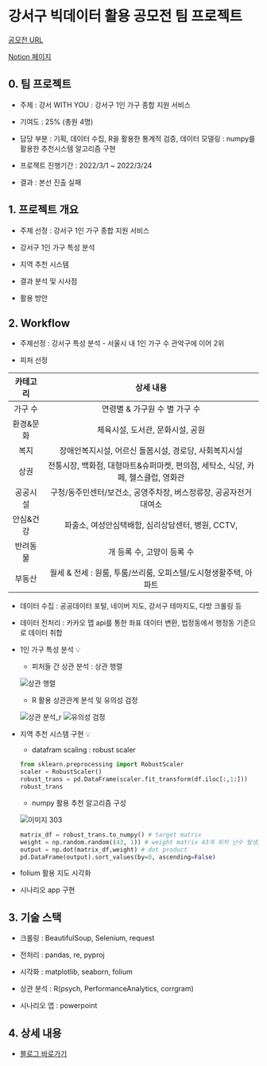 # 강서구 빅데이터 활용 공모전 팀 프로젝트

[공모전 URL](https://www.gangseo.seoul.kr/gs040101/279539)  

[Notion 페이지](https://www.notion.so/03ee8005b9d14a5ab5af0a62f66a519f?v=cf5addc792714f3db63f1e46508cd28f)

## 0. 팀 프로젝트

- 주제 : 강서 WITH YOU : 강서구 1인 가구 종합 지원 서비스

- 기여도 : 25% (총원 4명)
- 담당 부분 : 기획, 데이터 수집, R을 활용한 통계적 검증, 데이터 모델링 : numpy를 활용한 추천시스템 알고리즘 구현

- 프로젝트 진행기간 : 2022/3/1 ~ 2022/3/24
- 결과 : 본선 진출 실패

## 1. 프로젝트 개요

- 주제 선정 : 강서구 1인 가구 종합 지원 서비스 

- 강서구 1인 가구 특성 분석

- 지역 추천 시스템
- 결과 분석 및 시사점
- 활용 방안



## 2. Workflow

- 주제선정 : 강서구 특성 분석 - 서울시 내 1인 가구 수 관악구에 이어 2위 

- 피처 선정

| 카테고리  |                          상세 내용                           |
| :-------: | :----------------------------------------------------------: |
|  가구 수  |                연령별 & 가구원 수 별 가구 수                 |
| 환경&문화 |               체육시설, 도서관, 문화시설, 공원               |
|   복지    |    장애인복지시설, 어르신 돌봄시설, 경로당, 사회복지시설     |
|   상권    | 전통시장, 백화점, 대형마트&슈퍼마켓, 편의점, 세탁소, 식당, 카페, 헬스클럽, 영화관 |
| 공공시설  | 구청/동주민센터/보건소, 공영주차장, 버스정류장, 공공자전거 대여소 |
| 안심&건강 |      파출소, 여성안심택배함, 심리상담센터, 병원, CCTV,       |
| 반려동물  |                  개 등록 수, 고양이 등록 수                  |
|  부동산   | 월세 & 전세 : 원룸, 투룸/쓰리룸, 오피스텔/도시형생활주택, 아파트 |

- 데이터 수집 : 공공데이터 포털, 네이버 지도, 강서구 테마지도, 다방 크롤링 등

- 데이터 전처리 : 카카오 맵 api를 통한 좌표 데이터 변환, 법정동에서 행정동 기준으로 데이터 취합

- 1인 가구 특성 분석 💡

  - 피처들 간 상관 분석 : 상관 행렬

  ![상관 행렬](https://user-images.githubusercontent.com/98443610/170006742-0a5114a7-be17-434f-889a-a6ae3815ec94.png)

  - R 활용 상관관계 분석 및 유의성 검정

  ![상관 분석_r](https://user-images.githubusercontent.com/98443610/170007231-3d43cdb6-15b4-4133-a3f1-f9a1b76247c2.png)
  ![유의성 검정](https://user-images.githubusercontent.com/98443610/170007257-95bf9a85-530d-4848-bad2-34dcb28fb3cc.png)

- 지역 추천 시스템 구현 💡

  - datafram scaling : robust scaler

  ```python
  from sklearn.preprocessing import RobustScaler
  scaler = RobustScaler()
  robust_trans = pd.DataFrame(scaler.fit_transform(df.iloc[:,1:]))
  robust_trans
  ```

  - numpy 활용 추천 알고리즘 구성

  ![이미지 303](https://user-images.githubusercontent.com/98443610/170008559-29b54d42-b9cd-4c15-804e-86926cafb63d.png)

  ```python
  matrix_df = robust_trans.to_numpy() # target matrix 
  weight = np.random.random((43, 1)) # weight matrix 43개 피처 난수 발생, 이후 개인화 가능
  output = np.dot(matrix_df,weight) # dot product 
  pd.DataFrame(output).sort_values(by=0, ascending=False)
  ```

- folium 활용 지도 시각화

- 시나리오 app 구현

## 3. 기술 스택

- 크롤링 : BeautifulSoup, Selenium, request

- 전처리 : pandas, re, pyproj 
- 시각화 : matplotlib, seaborn, folium
- 상관 분석 : R(psych, PerformanceAnalytics, corrgram)
- 시나리오 앱 : powerpoint

## 4. 상세 내용

- [블로그 바로가기](https://jaydatum.tistory.com/category/Jay%27s%20Project/%EA%B0%95%EC%84%9C%20WITH%20YOU%20%3A%20%EA%B0%95%EC%84%9C%EA%B5%AC%201%EC%9D%B8%20%EA%B0%80%EA%B5%AC%20%EC%A2%85%ED%95%A9%20%EC%A7%80%EC%9B%90%20%EC%84%9C%EB%B9%84%EC%8A%A4)